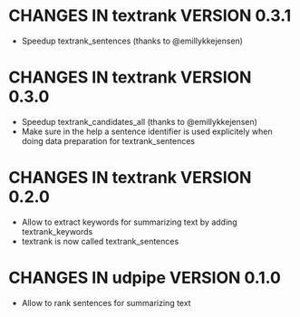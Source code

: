 # CHANGES IN textrank VERSION 0.3.1

- Speedup textrank_sentences (thanks to @emillykkejensen)

# CHANGES IN textrank VERSION 0.3.0

- Speedup textrank_candidates_all (thanks to @emillykkejensen)
- Make sure in the help a sentence identifier is used explicitely when doing data preparation for textrank_sentences

# CHANGES IN textrank VERSION 0.2.0

- Allow to extract keywords for summarizing text by adding textrank_keywords
- textrank is now called textrank_sentences

# CHANGES IN udpipe VERSION 0.1.0

- Allow to rank sentences for summarizing text
